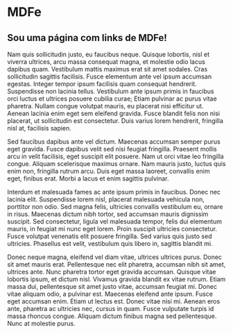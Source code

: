 # MDFe

## Sou uma página com links de MDFe!

Nam quis sollicitudin justo, eu faucibus neque. Quisque lobortis, nisl et viverra ultrices, arcu massa consequat magna, et molestie odio lacus dapibus quam. Vestibulum mattis maximus erat sit amet sodales. Cras sollicitudin sagittis facilisis. Fusce elementum ante vel ipsum accumsan egestas. Integer tempor ipsum facilisis quam consequat hendrerit. Suspendisse non lacinia tellus. Vestibulum ante ipsum primis in faucibus orci luctus et ultrices posuere cubilia curae; Etiam pulvinar ac purus vitae pharetra. Nullam congue volutpat mauris, eu placerat nisi efficitur ut. Aenean lacinia enim eget sem eleifend gravida. Fusce blandit felis non nisi placerat, ut sollicitudin est consectetur. Duis varius lorem hendrerit, fringilla nisl at, facilisis sapien.

Sed faucibus dapibus ante vel dictum. Maecenas accumsan semper purus eget gravida. Fusce dapibus velit sed nisi feugiat fringilla. Praesent mollis arcu in velit facilisis, eget suscipit elit posuere. Nam ut orci vitae leo fringilla congue. Aliquam scelerisque maximus ornare. Nam mauris justo, luctus quis enim non, fringilla rutrum arcu. Duis eget massa laoreet, convallis enim eget, finibus erat. Morbi a lacus et enim sagittis pulvinar.

Interdum et malesuada fames ac ante ipsum primis in faucibus. Donec nec lacinia elit. Suspendisse lorem nisl, placerat malesuada vehicula non, porttitor non odio. Sed magna felis, ultricies convallis vestibulum eu, ornare in risus. Maecenas dictum nibh tortor, sed accumsan mauris dignissim suscipit. Sed consectetur, ligula vel malesuada tempor, felis dui elementum mauris, in feugiat mi nunc eget lorem. Proin suscipit ultricies consectetur. Fusce volutpat venenatis elit posuere fringilla. Sed varius quis justo sed ultricies. Phasellus est velit, vestibulum quis libero in, sagittis blandit mi.

Donec neque magna, eleifend vel diam vitae, ultrices ultrices purus. Donec sit amet mauris erat. Pellentesque nec elit pharetra, accumsan nibh sit amet, ultrices ante. Nunc pharetra tortor eget gravida accumsan. Quisque vitae lobortis ipsum, et dictum nisl. Vivamus gravida blandit ex vitae rutrum. Etiam massa dui, pellentesque sit amet justo vitae, accumsan feugiat mi. Donec vitae aliquam odio, a pulvinar est. Maecenas eleifend ante ipsum. Fusce eget accumsan enim. Etiam ut lectus est. Donec vitae nisi mi. Aenean eros ante, pharetra ac ultricies nec, cursus in quam. Fusce vulputate turpis id massa rhoncus congue. Aliquam dictum finibus magna sed pellentesque. Nunc at molestie purus.